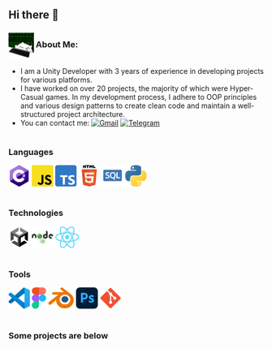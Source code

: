 ## Hi there 👋

### <img alt=" " src="https://raw.githubusercontent.com/maXZimillian/maXZimillian/refs/heads/main/icons/BongoCatHacker.gif" height="50" align="center"> About Me:</a></code>
- I am a Unity Developer with 3 years of experience in developing projects for various platforms.
- I have worked on over 20 projects, the majority of which were Hyper-Casual games. In my development process, I adhere to OOP principles and various design patterns to create clean code and maintain a well-structured project architecture.
- You can contact me: <a href="mailto:ogeratum@gmail.com"><img alt="Gmail" title="Gmail" src="https://img.shields.io/badge/-My_Gmail-000?&logo=gmail" height="42"></a></code> <a href="https://t.me/shumanmax"><img alt="Telegram" title="Telegram" src="https://img.shields.io/badge/-My_Telegram-000?&logo=telegram" height="42"></a></code>
#
### Languages

<a href="https://dotnet.microsoft.com/languages/csharp"><img alt="C#" title="C#" src="https://raw.githubusercontent.com/maXZimillian/maXZimillian/refs/heads/main/icons/csharp.png" height="42"></a></code>
<a href="https://developer.mozilla.org/en-US/docs/Web/JavaScript"><img alt="JS" title="JS" src="https://raw.githubusercontent.com/maXZimillian/maXZimillian/fab6b1541f0c1b111421e61b5f6214726096a931/icons/javascript-logo.svg" height="42"></a></code>
<a href="https://www.typescriptlang.org/"><img alt="TS" title="TS" src="https://raw.githubusercontent.com/maXZimillian/maXZimillian/refs/heads/main/icons/5968381.png" height="42"></a></code>
<a href="https://en.wikipedia.org/wiki/HTML"><img alt="HTML 5" title="HTML 5" src="https://raw.githubusercontent.com/github/explore/80688e429a7d4ef2fca1e82350fe8e3517d3494d/topics/html/html.png" height="42"></a>
<a href="https://en.wikipedia.org/wiki/SQL"><img alt="SQL" title="SQL" src="https://raw.githubusercontent.com/maXZimillian/maXZimillian/refs/heads/main/icons/2911616.png" height="42"></a>
<a href="https://www.python.org/"><img alt="Python" title="Python" src="https://raw.githubusercontent.com/maXZimillian/maXZimillian/refs/heads/main/icons/Python.png" height="42"></a>


#
### Technologies

<a href="https://unity.com/products/unity-engine"><img alt="Unity" title="Unity" src="https://raw.githubusercontent.com/maXZimillian/maXZimillian/refs/heads/main/icons/Unity.png" height="42" margin=2000></a></code>
<a href="https://nodejs.org/en/"><img alt="Node.js" title="Node.js" src="https://raw.githubusercontent.com/maXZimillian/maXZimillian/refs/heads/main/icons/node.png" height="42"></a>
<a href="https://react.dev/learn"><img alt="React" title="React" src="https://raw.githubusercontent.com/maXZimillian/maXZimillian/refs/heads/main/icons/React-icon.svg.png" height="42"></a></code>

#
### Tools

<a href="https://code.visualstudio.com/"><img alt="VS Code" title="VS Code" src="https://raw.githubusercontent.com/maXZimillian/maXZimillian/refs/heads/main/icons/Visual_Studio_Code_1.35_icon.svg.png" height="42"></a></code>
<a href="https://www.figma.com/"><img alt="Figma" title="Figma" src="https://raw.githubusercontent.com/maXZimillian/maXZimillian/33d18940bb5e40f47ccb7d37f12a88e23405b09a/icons/Figma-logo.svg" height="42"></a></code>
<a href="https://www.blender.org/"><img alt="Blender" title="Blender" src="https://raw.githubusercontent.com/maXZimillian/maXZimillian/refs/heads/main/icons/Blender_logo_no_text.svg.png" height="42"></a></code>
<a href="https://www.adobe.com/products/photoshop.html"><img alt="Photoshop" title="Photoshop" src="https://raw.githubusercontent.com/maXZimillian/maXZimillian/refs/heads/main/icons/Adobe_Photoshop_CC_icon.svg.png" height="42"></a></code>
<a href="https://git-scm.com/"><img alt="Git" title="Git" src="https://raw.githubusercontent.com/maXZimillian/maXZimillian/refs/heads/main/icons/Git_icon.svg.png" height="42"></a></code>

#
### Some projects are below
